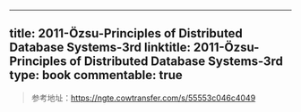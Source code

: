 
---
title: 2011-Özsu-Principles of Distributed Database Systems-3rd
linktitle: 2011-Özsu-Principles of Distributed Database Systems-3rd
type: book
commentable: true
---

> 参考地址：https://ngte.cowtransfer.com/s/55553c046c4049

    